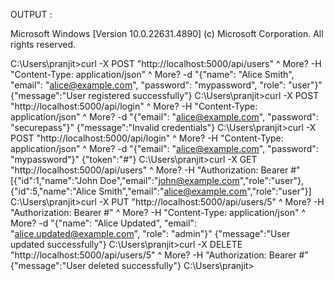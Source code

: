 OUTPUT : 

Microsoft Windows [Version 10.0.22631.4890]
(c) Microsoft Corporation. All rights reserved.

C:\Users\pranjit>curl -X POST "http://localhost:5000/api/users" ^
More?      -H "Content-Type: application/json" ^
More?      -d "{\"name\": \"Alice Smith\", \"email\": \"alice@example.com\", \"password\": \"mypassword\", \"role\": \"user\"}"
{"message":"User registered successfully"}
C:\Users\pranjit>curl -X POST "http://localhost:5000/api/login" ^
More?      -H "Content-Type: application/json" ^
More?      -d "{\"email\": \"alice@example.com\", \"password\": \"securepass\"}"
{"message":"Invalid credentials"}
C:\Users\pranjit>curl -X POST "http://localhost:5000/api/login" ^
More?      -H "Content-Type: application/json" ^
More?      -d "{\"email\": \"alice@example.com\", \"password\": \"mypassword\"}"
{"token":"#"}
C:\Users\pranjit>curl -X GET "http://localhost:5000/api/users" ^
More?      -H "Authorization: Bearer #"
[{"id":1,"name":"John Doe","email":"john@example.com","role":"user"},{"id":5,"name":"Alice Smith","email":"alice@example.com","role":"user"}]
C:\Users\pranjit>curl -X PUT "http://localhost:5000/api/users/5" ^
More?      -H "Authorization: Bearer #" ^
More?      -H "Content-Type: application/json" ^
More?      -d "{\"name\": \"Alice Updated\", \"email\": \"alice.updated@example.com\", \"role\": \"admin\"}"
{"message":"User updated successfully"}
C:\Users\pranjit>curl -X DELETE "http://localhost:5000/api/users/5" ^
More?      -H "Authorization: Bearer #"
{"message":"User deleted successfully"}
C:\Users\pranjit>
